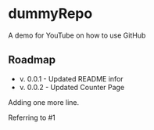 # dummyRepo

A demo for YouTube on how to use GitHub

## Roadmap
* v. 0.0.1 - Updated README infor
* v. 0.0.2 - Updated Counter Page

Adding one more line. 

Referring to #1